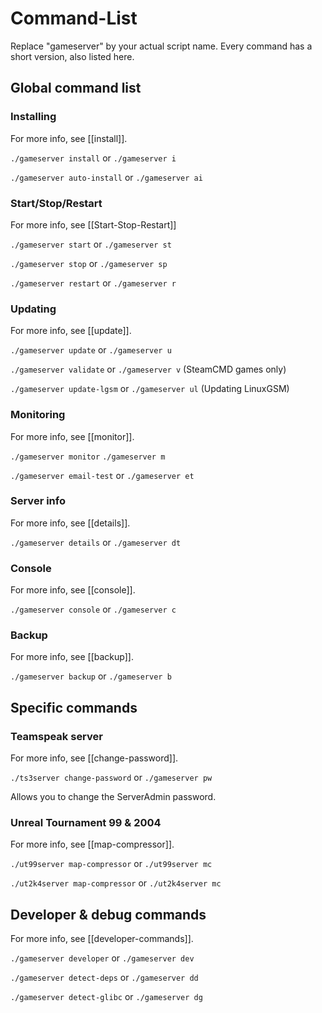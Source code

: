 # Command-List

Replace "gameserver" by your actual script name. Every command has a short version, also listed here.

## Global command list

### Installing

For more info, see \[\[install\]\].

`./gameserver install` or `./gameserver i`

`./gameserver auto-install` or `./gameserver ai`

### Start/Stop/Restart

For more info, see \[\[Start-Stop-Restart\]\]

`./gameserver start` or `./gameserver st`

`./gameserver stop` or `./gameserver sp`

`./gameserver restart` or `./gameserver r`

### Updating

For more info, see \[\[update\]\].

`./gameserver update` or `./gameserver u`

`./gameserver validate` or `./gameserver v` \(SteamCMD games only\)

`./gameserver update-lgsm` or `./gameserver ul` \(Updating LinuxGSM\)

### Monitoring

For more info, see \[\[monitor\]\].

`./gameserver monitor` `./gameserver m`

`./gameserver email-test` or `./gameserver et`

### Server info

For more info, see \[\[details\]\].

`./gameserver details` or `./gameserver dt`

### Console

For more info, see \[\[console\]\].

`./gameserver console` or `./gameserver c`

### Backup

For more info, see \[\[backup\]\].

`./gameserver backup` or `./gameserver b`

## Specific commands

### Teamspeak server

For more info, see \[\[change-password\]\].

`./ts3server change-password` or `./gameserver pw`

Allows you to change the ServerAdmin password.

### Unreal Tournament 99 & 2004

For more info, see \[\[map-compressor\]\].

`./ut99server map-compressor` or `./ut99server mc`

`./ut2k4server map-compressor` or `./ut2k4server mc`

## Developer & debug commands

For more info, see \[\[developer-commands\]\].

`./gameserver developer` or `./gameserver dev`

`./gameserver detect-deps` or `./gameserver dd`

`./gameserver detect-glibc` or `./gameserver dg`

